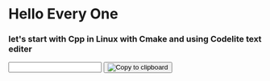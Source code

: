 <H1>Hello  Every One </H1>
<h3>let's start with Cpp in Linux with Cmake and using Codelite text editer</h3>

<!-- Include the clipboard.js library -->
<script src="https://cdn.jsdelivr.net/clipboard.js/1.5.12/clipboard.min.js"></script>

<!-- Target -->
<input id="foo" value="">

<!-- Trigger -->
<button class="btn" data-clipboard-target="#foo">
    <img src="assets/clippy.svg" alt="Copy to clipboard">
</button>
